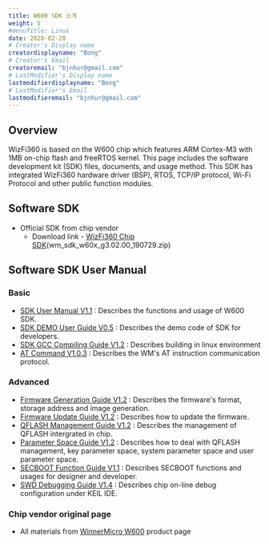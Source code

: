 ```yaml
---
title: W600 SDK 소개
weight: 5
#menuTitle: Linux
date: 2020-02-28
# Creator's Display name
creatordisplayname: "Bong"
# Creator's Email
creatoremail: "bjnhur@gmail.com"
# LastModifier's Display name
lastmodifierdisplayname: "Bong"
# LastModifier's Email
lastmodifieremail: "bjnhur@gmail.com"
---
```


## **Overview**

WizFi360 is based on the W600 chip which features ARM Cortex-M3 with 1MB on-chip flash and freeRTOS kernel. This page includes the software development kit (SDK) files, documents, and usage method. This SDK has integrated WizFi360 hardware driver (BSP), RTOS, TCP/IP protocol, Wi-Fi Protocol and other public function modules.

## **Software SDK**

-   Official SDK from chip vendor
    -   Download link - [WizFi360 Chip SDK](/images/products/wizfi360/board/wizfi360sdk/wm_sdk_w60x_g3.02.00_190729.zip)(wm_sdk_w60x_g3.02.00_190729.zip)

## **Software SDK User Manual**

### Basic

-   [SDK User Manual V1.1](/images/products/wizfi360/board/wizfi360sdk/wm_w60x_sdk_user_manual_v1.1.pdf) : Describes the functions and usage of W600 SDK.
-   [SDK DEMO User Guide V0.5](/images/products/wizfi360/board/wizfi360sdk/wm_w60x_sdk_demo_user_guide_v0.5.pdf) : Describes the demo code of SDK for developers.
-   [SDK GCC Compiling Guide V1.2](/images/products/wizfi360/board/wizfi360sdk/wm_w60x_sdk_gcc_compiling_guide_v1.2.pdf) : Describes building in linux environment
-   [AT Command V1.0.3](/images/products/wizfi360/board/wizfi360sdk/wm_w60x_sdk_at_command_v1.0.3.pdf) : Describes the WM's AT instruction communication protocol.

### Advanced

-   [Firmware Generation Guide V1.2](/images/products/wizfi360/board/wizfi360sdk/wm_w60x_firmware_generation_guide_v1.2.pdf) : Describes the firmware's format, storage address and image generation.
-   [Firmware Update Guide V1.2](/images/products/wizfi360/board/wizfi360sdk/wm_w60x_firmware_update_guide_v1.2.pdf) : Describes how to update the firmware.
-   [QFLASH Management Guide V1.2](/images/products/wizfi360/board/wizfi360sdk/wm_w60x_qflash_management_guide_v1.2.pdf) : Describes the management of QFLASH intergrated in chip.
-   [Parameter Space Guide V1.2](/images/products/wizfi360/board/wizfi360sdk/wm_w60x_parameter_space_guide_v1.2.pdf) : Describes how to deal with QFLASH management, key parameter space, system parameter space and user parameter space.
-   [SECBOOT Function Guide V1.1](/images/products/wizfi360/board/wizfi360sdk/wm_w60x_secboot_function_guide_v1.1.pdf) : Describes SECBOOT functions and usages for designer and developer.
-   [SWD Debugging Guide V1.4](/images/products/wizfi360/board/wizfi360sdk/wm_w60x_swd_debugging_guide_v1.4.pdf) : Describes chip on-line debug configuration under KEIL IDE.

### **Chip vendor original page**

-   All materials from [WinnerMicro W600](http://www.winnermicro.com/en/html/1/156/158/497.html) product page
